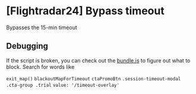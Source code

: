 # [Flightradar24] Bypass timeout

Bypasses the 15-min timeout

## Debugging

If the script is broken, you can check out the [bundle.js](https://github.com/Hakorr/Userscripts/blob/main/Flightradar24/fr24_bundle.js) to figure out what to block. Search for words like 

`exit_map()` `blackoutMapForTimeout` `ctaPromoBtn` `.session-timeout-modal .cta-group .trial` `value: '/timeout-overlay'`
